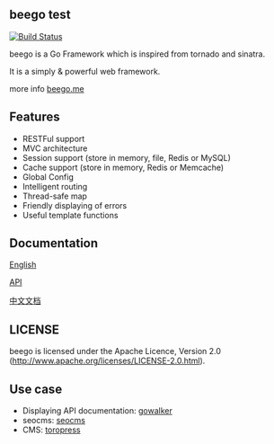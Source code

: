 ## beego    test

[![Build Status](https://drone.io/github.com/astaxie/beego/status.png)](https://drone.io/github.com/astaxie/beego/latest)

beego is a Go Framework which is inspired from tornado and sinatra.

It is a simply & powerful web framework.

more info [beego.me](http://beego.me)

## Features

* RESTFul support
* MVC architecture 
* Session support (store in memory, file, Redis or MySQL)
* Cache support (store in memory, Redis or Memcache)
* Global Config
* Intelligent routing
* Thread-safe map
* Friendly displaying of errors
* Useful template functions


## Documentation

[English](https://github.com/astaxie/beego/tree/master/docs/en)

[API](http://gowalker.org/github.com/astaxie/beego)

[中文文档](https://github.com/astaxie/beego/tree/master/docs/zh)


## LICENSE

beego is licensed under the Apache Licence, Version 2.0
(http://www.apache.org/licenses/LICENSE-2.0.html).


## Use case

- Displaying API documentation: [gowalker](https://github.com/Unknwon/gowalker)
- seocms: [seocms](https://github.com/chinakr/seocms)
- CMS: [toropress](https://github.com/insionng/toropress)
